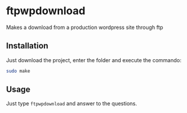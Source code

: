 # ftpwpdownload
Makes a download from a production wordpress site through ftp

## Installation
Just download the project, enter the folder and execute the commando:
```sh
sudo make
```

## Usage
Just type `ftpwpdownload` and answer to the questions.
